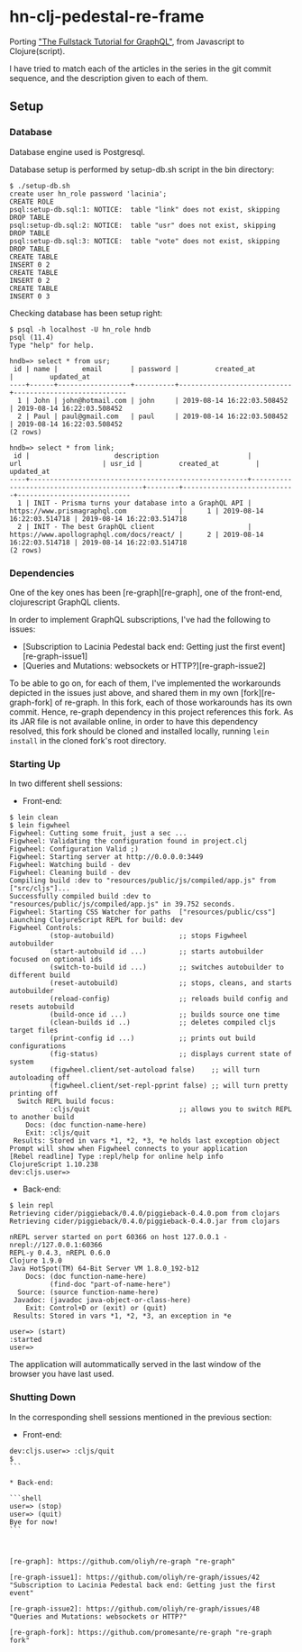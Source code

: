 # hn-clj-pedestal-re-frame

Porting ["The Fullstack Tutorial for GraphQL"](https://www.howtographql.com), from Javascript to Clojure(script).

I have tried to match each of the articles in the series in the git commit sequence, and the description given to each of them.


## Setup

### Database

Database engine used is Postgresql.

Database setup is performed by setup-db.sh script in the bin directory:

```shell
$ ./setup-db.sh
create user hn_role password 'lacinia';
CREATE ROLE
psql:setup-db.sql:1: NOTICE:  table "link" does not exist, skipping
DROP TABLE
psql:setup-db.sql:2: NOTICE:  table "usr" does not exist, skipping
DROP TABLE
psql:setup-db.sql:3: NOTICE:  table "vote" does not exist, skipping
DROP TABLE
CREATE TABLE
INSERT 0 2
CREATE TABLE
INSERT 0 2
CREATE TABLE
INSERT 0 3
```

Checking database has been setup right:

```shell
$ psql -h localhost -U hn_role hndb
psql (11.4)
Type "help" for help.

hndb=> select * from usr;
 id | name |      email       | password |         created_at         |         updated_at
----+------+------------------+----------+----------------------------+----------------------------
  1 | John | john@hotmail.com | john     | 2019-08-14 16:22:03.508452 | 2019-08-14 16:22:03.508452
  2 | Paul | paul@gmail.com   | paul     | 2019-08-14 16:22:03.508452 | 2019-08-14 16:22:03.508452
(2 rows)

hndb=> select * from link;
 id |                     description                      |                    url                    | usr_id |         created_at         |         updated_at
----+------------------------------------------------------+-------------------------------------------+--------+----------------------------+----------------------------
  1 | INIT - Prisma turns your database into a GraphQL API | https://www.prismagraphql.com             |      1 | 2019-08-14 16:22:03.514718 | 2019-08-14 16:22:03.514718
  2 | INIT - The best GraphQL client                       | https://www.apollographql.com/docs/react/ |      2 | 2019-08-14 16:22:03.514718 | 2019-08-14 16:22:03.514718
(2 rows)
```


### Dependencies ###

One of the key ones has been [re-graph][re-graph], one of the front-end, clojurescript GraphQL clients. 

In order to implement GraphQL subscriptions, I've had the following to issues:

  * [Subscription to Lacinia Pedestal back end: Getting just the first event][re-graph-issue1]
  * [Queries and Mutations: websockets or HTTP?][re-graph-issue2]

To be able to go on, for each of them, I've implemented the workarounds depicted in the issues just above, and shared them in my own [fork][re-graph-fork] of re-graph. In this fork, each of those workarounds has its own commit. Hence, re-graph dependency in this project references this fork. As its JAR file is not available online, in order to have this dependency resolved, this fork should be cloned and installed locally, running `lein install` in the cloned fork's root directory.


### Starting Up ###

In two different shell sessions:

 * Front-end:

```shell
$ lein clean
$ lein figwheel
Figwheel: Cutting some fruit, just a sec ...
Figwheel: Validating the configuration found in project.clj
Figwheel: Configuration Valid ;)
Figwheel: Starting server at http://0.0.0.0:3449
Figwheel: Watching build - dev
Figwheel: Cleaning build - dev
Compiling build :dev to "resources/public/js/compiled/app.js" from ["src/cljs"]...
Successfully compiled build :dev to "resources/public/js/compiled/app.js" in 39.752 seconds.
Figwheel: Starting CSS Watcher for paths  ["resources/public/css"]
Launching ClojureScript REPL for build: dev
Figwheel Controls:
          (stop-autobuild)                ;; stops Figwheel autobuilder
          (start-autobuild id ...)        ;; starts autobuilder focused on optional ids
          (switch-to-build id ...)        ;; switches autobuilder to different build
          (reset-autobuild)               ;; stops, cleans, and starts autobuilder
          (reload-config)                 ;; reloads build config and resets autobuild
          (build-once id ...)             ;; builds source one time
          (clean-builds id ..)            ;; deletes compiled cljs target files
          (print-config id ...)           ;; prints out build configurations
          (fig-status)                    ;; displays current state of system
          (figwheel.client/set-autoload false)    ;; will turn autoloading off
          (figwheel.client/set-repl-pprint false) ;; will turn pretty printing off
  Switch REPL build focus:
          :cljs/quit                      ;; allows you to switch REPL to another build
    Docs: (doc function-name-here)
    Exit: :cljs/quit
 Results: Stored in vars *1, *2, *3, *e holds last exception object
Prompt will show when Figwheel connects to your application
[Rebel readline] Type :repl/help for online help info
ClojureScript 1.10.238
dev:cljs.user=>
```

* Back-end:

```shell
$ lein repl
Retrieving cider/piggieback/0.4.0/piggieback-0.4.0.pom from clojars
Retrieving cider/piggieback/0.4.0/piggieback-0.4.0.jar from clojars

nREPL server started on port 60366 on host 127.0.0.1 - nrepl://127.0.0.1:60366
REPL-y 0.4.3, nREPL 0.6.0
Clojure 1.9.0
Java HotSpot(TM) 64-Bit Server VM 1.8.0_192-b12
    Docs: (doc function-name-here)
          (find-doc "part-of-name-here")
  Source: (source function-name-here)
 Javadoc: (javadoc java-object-or-class-here)
    Exit: Control+D or (exit) or (quit)
 Results: Stored in vars *1, *2, *3, an exception in *e

user=> (start)
:started
user=> 
```
The application will autommatically served in the last window of the browser you have last used.

### Shutting Down ###

In the corresponding shell sessions mentioned in the previous section:

* Front-end:

````shell
dev:cljs.user=> :cljs/quit
$
```

* Back-end:

```shell
user=> (stop)
user=> (quit)
Bye for now!
```



[re-graph]: https://github.com/oliyh/re-graph "re-graph"

[re-graph-issue1]: https://github.com/oliyh/re-graph/issues/42 "Subscription to Lacinia Pedestal back end: Getting just the first event"

[re-graph-issue2]: https://github.com/oliyh/re-graph/issues/48 "Queries and Mutations: websockets or HTTP?"

[re-graph-fork]: https://github.com/promesante/re-graph "re-graph fork"
